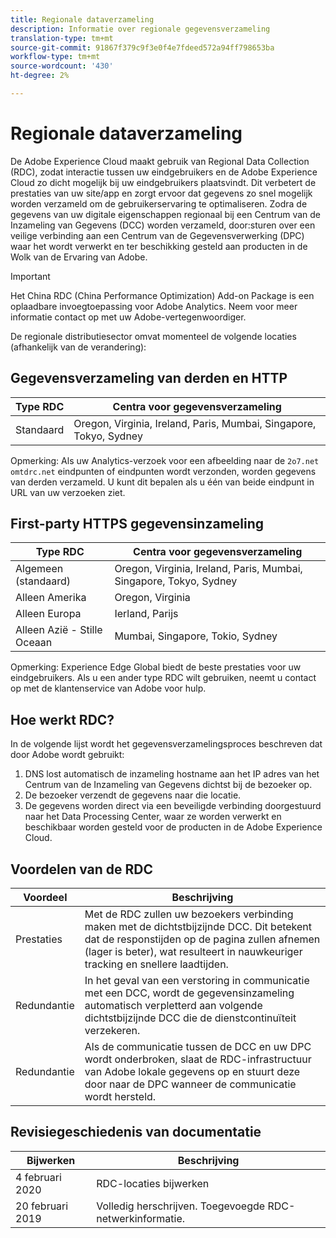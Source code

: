 ```yaml
---
title: Regionale dataverzameling
description: Informatie over regionale gegevensverzameling
translation-type: tm+mt
source-git-commit: 91867f379c9f3e0f4e7fdeed572a94ff798653ba
workflow-type: tm+mt
source-wordcount: '430'
ht-degree: 2%

---
```



# Regionale dataverzameling

De Adobe Experience Cloud maakt gebruik van Regional Data Collection (RDC), zodat interactie tussen uw eindgebruikers en de Adobe Experience Cloud zo dicht mogelijk bij uw eindgebruikers plaatsvindt. Dit verbetert de prestaties van uw site/app en zorgt ervoor dat gegevens zo snel mogelijk worden verzameld om de gebruikerservaring te optimaliseren. Zodra de gegevens van uw digitale eigenschappen regionaal bij een Centrum van de Inzameling van Gegevens (DCC) worden verzameld, door:sturen over een veilige verbinding aan een Centrum van de Gegevensverwerking (DPC) waar het wordt verwerkt en ter beschikking gesteld aan producten in de Wolk van de Ervaring van Adobe.

>[!IMPORTANT]
>
>Het China RDC (China Performance Optimization) Add-on Package is een oplaadbare invoegtoepassing voor Adobe Analytics. Neem voor meer informatie contact op met uw Adobe-vertegenwoordiger.

De regionale distributiesector omvat momenteel de volgende locaties (afhankelijk van de verandering):

## Gegevensverzameling van derden en HTTP

| Type RDC | Centra voor gegevensverzameling |
|---------------------|-------------------|
| Standaard | Oregon, Virginia, Ireland, Paris, Mumbai, Singapore, Tokyo, Sydney |

Opmerking: Als uw Analytics-verzoek voor een afbeelding naar de `2o7.net` `omtdrc.net` eindpunten of eindpunten wordt verzonden, worden gegevens van derden verzameld. U kunt dit bepalen als u één van beide eindpunt in URL van uw verzoeken ziet.

## First-party HTTPS gegevensinzameling

| Type RDC | Centra voor gegevensverzameling |
|---------------------|-------------------|
| Algemeen (standaard) | Oregon, Virginia, Ireland, Paris, Mumbai, Singapore, Tokyo, Sydney |
| Alleen Amerika | Oregon, Virginia |
| Alleen Europa | Ierland, Parijs |
| Alleen Azië - Stille Oceaan | Mumbai, Singapore, Tokio, Sydney |

Opmerking: Experience Edge Global biedt de beste prestaties voor uw eindgebruikers.  Als u een ander type RDC wilt gebruiken, neemt u contact op met de klantenservice van Adobe voor hulp.

## Hoe werkt RDC?

In de volgende lijst wordt het gegevensverzamelingsproces beschreven dat door Adobe wordt gebruikt:

1. DNS lost automatisch de inzameling hostname aan het IP adres van het Centrum van de Inzameling van Gegevens dichtst bij de bezoeker op.
1. De bezoeker verzendt de gegevens naar die locatie.
1. De gegevens worden direct via een beveiligde verbinding doorgestuurd naar het Data Processing Center, waar ze worden verwerkt en beschikbaar worden gesteld voor de producten in de Adobe Experience Cloud.

## Voordelen van de RDC

| Voordeel | Beschrijving |
|---------|-----------|
| Prestaties | Met de RDC zullen uw bezoekers verbinding maken met de dichtstbijzijnde DCC. Dit betekent dat de responstijden op de pagina zullen afnemen (lager is beter), wat resulteert in nauwkeuriger tracking en snellere laadtijden. |
| Redundantie | In het geval van een verstoring in communicatie met een DCC, wordt de gegevensinzameling automatisch verpletterd aan volgende dichtstbijzijnde DCC die de dienstcontinuïteit verzekeren. |
| Redundantie | Als de communicatie tussen de DCC en uw DPC wordt onderbroken, slaat de RDC-infrastructuur van Adobe lokale gegevens op en stuurt deze door naar de DPC wanneer de communicatie wordt hersteld. |

## Revisiegeschiedenis van documentatie

| Bijwerken | Beschrijving |
|--------|---------|
| 4 februari 2020 | RDC-locaties bijwerken |
| 20 februari 2019 | Volledig herschrijven. Toegevoegde RDC-netwerkinformatie. |
